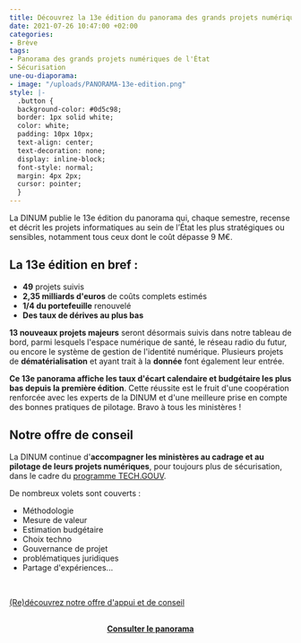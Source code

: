 ```yaml
---
title: Découvrez la 13e édition du panorama des grands projets numériques de l’État
date: 2021-07-26 10:47:00 +02:00
categories:
- Brève
tags:
- Panorama des grands projets numériques de l'État
- Sécurisation
une-ou-diaporama:
- image: "/uploads/PANORAMA-13e-edition.png"
style: |-
  .button {
  background-color: #0d5c98;
  border: 1px solid white;
  color: white;
  padding: 10px 10px;
  text-align: center;
  text-decoration: none;
  display: inline-block;
  font-style: normal;
  margin: 4px 2px;
  cursor: pointer;
  }
---
```


La DINUM publie le 13e édition du panorama qui, chaque semestre, recense et décrit les projets informatiques au sein de l’État les plus stratégiques ou sensibles, notamment tous ceux dont le coût dépasse 9 M€.

<div class="noir encadre"><h2 class="h3">La 13e édition en bref :</h2>
<p><ul><li><b>49</b> projets suivis</li>
<li><b>2,35 milliards d'euros</b> de coûts complets estimés</li>
<li><b>1/4 du portefeuille</b> renouvelé</li>
<li><b>Des taux de dérives au plus bas</b></li></ul></p></div>

**13 nouveaux projets majeurs** seront désormais suivis dans notre tableau de bord, parmi lesquels l'espace numérique de santé, le réseau radio du futur, ou encore le système de gestion de l'identité numérique. Plusieurs projets de **dématérialisation** et ayant trait à la **donnée** font également leur entrée.

**Ce 13e panorama affiche les taux d'écart calendaire et budgétaire les plus bas depuis la première édition**. Cette réussite est le fruit d'une coopération renforcée avec les experts de la DINUM et d'une meilleure prise en compte des bonnes pratiques de pilotage. Bravo à tous les ministères !

<div class="noir encadre"><h2 class="h3">Notre offre de conseil</h2><p>La DINUM continue d'<b>accompagner les ministères au cadrage et au pilotage de leurs projets numériques</b>, pour toujours plus de sécurisation, dans le cadre du <a href="/publications/tech-gouv-strategie-et-feuille-de-route-2019-2021/">programme TECH.GOUV</a>.</p>
<p>De nombreux volets sont couverts :
<ul><li>Méthodologie</li>
<li>Mesure de valeur</li>
<li>Estimation budgétaire</li>
<li>Choix techno</li>
<li>Gouvernance de projet</li>
<li>problématiques juridiques</li>
<li>Partage d'expériences...</li></ul></p>
<br>
<div class="lien-important"><p><a href="https://www.numerique.gouv.fr/services/conseil-accompagnement-cadrage-et-pilotage-de-projets-numeriques/">(Re)découvrez notre offre d'appui et de conseil</a></p></div>
</div>

<div align="center" style="margin-top: 30px"><a href="https://www.numerique.gouv.fr/publications/panorama-grands-projets-si/" class="button"><b>Consulter le panorama</b></a> </div>